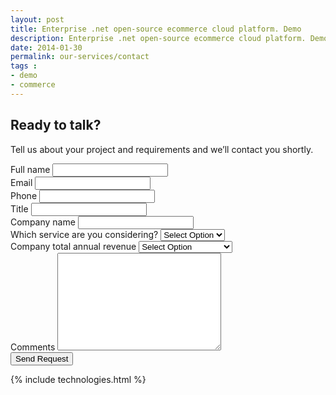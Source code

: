 ```yaml
---
layout: post
title: Enterprise .net open-source ecommerce cloud platform. Demo
description: Enterprise .net open-source ecommerce cloud platform. Demo
date: 2014-01-30
permalink: our-services/contact
tags : 
- demo
- commerce
---
```

<article role="main" class="main">
	<div class="partner __responsive">
		<h1 class="head-title">Ready to talk?</h1>
		<p class="text">Tell us about your project and requirements and we’ll contact you shortly.</p>
		<div class="columns">
			<div class="column">
				<div class="block">
					<form class="fixed" action="">
						<input type="hidden" value="Start using Virto Commerce" name="Subject" />
						<input type="hidden" value="true" name="IsResend" />
						<input type="hidden" value="/thank-you" name="RedirectUrl" />
						<div class="control-group">
							<label for="fullName">Full name</label>
							<input type="text" name="FullName" class="form-input" required>
						</div>
						<div class="control-group">
							<label for="email">Email</label>
							<input type="text" name="To" class="form-input" required>
						</div>
						<div class="control-group">
							<label for="email">Phone</label>
							<input type="text" name="Phone" class="form-input">
						</div>
						<div class="control-group">
							<label for="email">Title</label>
							<input type="text" name="Title" class="form-input">
						</div>
						<div class="control-group">
							<label for="email">Company name</label>
							<input type="text" name="CompanyName" class="form-input">
						</div>
						<div class="control-group">
							<label for="company">Which service are you considering?</label>
							<select type="text" name="Service" class="form-input" required>
								<option value="">Select Option</option>
								<option value="1">Less than 10</option>
								<option value="11">10 to 100</option>
								<option value="101">101 to 300</option>
								<option value="301">301 to 500</option>
								<option value="501">501 to 1000</option>
								<option value="1001">1000 or more</option>
							</select>
						</div>
						<div class="control-group">
							<label for="web">Company total annual revenue</label>
							<select type="text" name="CompanyTotalAnnualRevenue" class="form-input" required>
								<option value="">Select Option</option>
								<option value="1k">Less than $500K</option>
								<option value="501k">$500K - $1M</option>
								<option value="1001k">$1M - $10M</option>
								<option value="10001k">$10M - $25M</option>
								<option value="25001k">$25M - $50M</option>
								<option value="50001k">$50M - $100M</option>
								<option value="100001k">$100M - $500M</option>
								<option value="500001k">Greater than $500M<</option>
							</select>
						</div>
						<div class="control-group">
							<label for="descr">Comments</label>
							<textarea rows="10" cols="30" name="Comments" class="form-text" required></textarea>
						</div>
						<div class="control-group">
							<button class="button fill" type="submit">Send Request</button>
						</div>
					</form>
				</div>
			</div>
		</div>
	</div>
	{% include technologies.html %}
</article>
